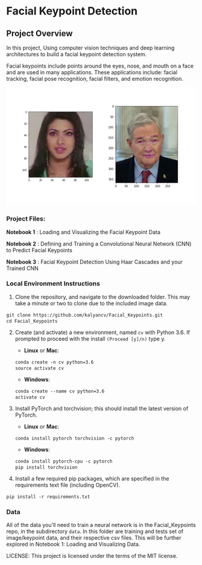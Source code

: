 [//]: # (Image References)

[image1]: ./images/key_pts_example.png "Facial Keypoint Detection"

# Facial Keypoint Detection

## Project Overview

In this project, Using computer vision techniques and deep learning architectures to build a facial keypoint detection system. 

Facial keypoints include points around the eyes, nose, and mouth on a face and are used in many applications. These applications include: facial tracking, facial pose recognition, facial filters, and emotion recognition.

![Facial Keypoint Detection][image1]

### Project Files:

__Notebook 1__ : Loading and Visualizing the Facial Keypoint Data

__Notebook 2__ : Defining and Training a Convolutional Neural Network (CNN) to Predict Facial Keypoints

__Notebook 3__ : Facial Keypoint Detection Using Haar Cascades and your Trained CNN


### Local Environment Instructions

1. Clone the repository, and navigate to the downloaded folder. This may take a minute or two to clone due to the included image data.
```
git clone https://github.com/kalyancv/Facial_Keypoints.git
cd Facial_Keypoints
```

2. Create (and activate) a new environment, named `cv` with Python 3.6. If prompted to proceed with the install `(Proceed [y]/n)` type y.

	- __Linux__ or __Mac__: 
	```
	conda create -n cv python=3.6
	source activate cv
	```
	- __Windows__: 
	```
	conda create --name cv python=3.6
	activate cv
	```
3. Install PyTorch and torchvision; this should install the latest version of PyTorch.
	
	- __Linux__ or __Mac__: 
	```
	conda install pytorch torchvision -c pytorch 
	```
	- __Windows__: 
	```
	conda install pytorch-cpu -c pytorch
	pip install torchvision
	```

6. Install a few required pip packages, which are specified in the requirements text file (including OpenCV).
```
pip install -r requirements.txt
```


### Data

All of the data you'll need to train a neural network is in the Facial_Keypoints repo, in the subdirectory `data`. In this folder are training and tests set of image/keypoint data, and their respective csv files. This will be further explored in Notebook 1: Loading and Visualizing Data.


LICENSE: This project is licensed under the terms of the MIT license.
